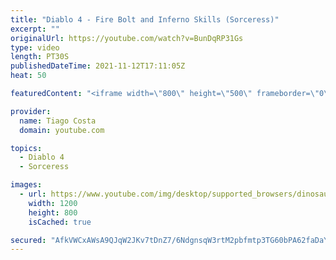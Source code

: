```yaml
---
title: "Diablo 4 - Fire Bolt and Inferno Skills (Sorceress)"
excerpt: ""
originalUrl: https://youtube.com/watch?v=BunDqRP31Gs
type: video
length: PT30S
publishedDateTime: 2021-11-12T17:11:05Z
heat: 50

featuredContent: "<iframe width=\"800\" height=\"500\" frameborder=\"0\" src=\"https://www.youtube.com/embed/BunDqRP31Gs\" allow=\"accelerometer; autoplay; encrypted-media; gyroscope; picture-in-picture\" allowfullscreen></iframe>"

provider:
  name: Tiago Costa
  domain: youtube.com

topics:
  - Diablo 4
  - Sorceress

images:
  - url: https://www.youtube.com/img/desktop/supported_browsers/dinosaur.png
    width: 1200
    height: 800
    isCached: true

secured: "AfkVWCxAWsA9QJqW2JKv7tDnZ7/6NdgnsqW3rtM2pbfmtp3TG60bPA62faDaYIPDNMPanA2FSCYWF9UK37REbOSP5ECwv6FARjDJweaceQWqIHGC7rklbRhNRCzHYpJ1VmmwsN0Ye25rQj/LYePOqmtXAMw888cYRXe0NnI0pscrqKjhz+QmhDkjJql07p1cLXGoI4BCrGDXrtD8LAWOw4GyqX3CuzT2vBGXiyTbHq4Oemw5OUXoJ8L4SxDTCiLvkW1UlORAFNPUxppAIQQmXeI4o46WoLLZOjgsqSgKMYXDEvKgLPfhEs+ACpkAJcxv3SZ+t4UOhoIOeOswskX2wJp62TuR2JpCVAqGeaN9A+wkuu5nrAAynYurWA+njJoEzx3wHMb8+SYY6ffmWQBMl7VBHBjcaefz5P/rTvBWm2U=;VxLwE0q2f+jPV0i3movNSA=="
---
```


